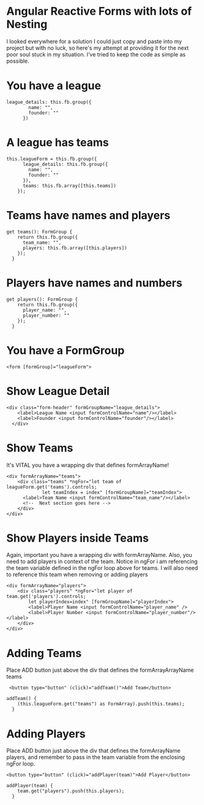 # Angular Reactive Forms with lots of Nesting

I looked everywhere for a solution I could just copy and paste into my project but with no luck, so here's my attempt at providing it for the next poor soul stuck in my situation. I've tried to keep the code as simple as possible.

# You have a league

```
league_details: this.fb.group({
        name: "",
        founder: ""
      })
```

# A league has teams

```
this.leagueForm = this.fb.group({
      league_details: this.fb.group({
        name: "",
        founder: ""
      }),
      teams: this.fb.array([this.teams])
    });
```

# Teams have names and players

```
get teams(): FormGroup {
    return this.fb.group({
      team_name: "",
      players: this.fb.array([this.players])
    });
  }
```

# Players have names and numbers

```
get players(): FormGroup {
    return this.fb.group({
      player_name: "",
      player_number: ""
    });
  }
```

# You have a FormGroup

```
<form [formGroup]="leagueForm">
```

# Show League Detail

```
<div class="form-header" formGroupName="league_details">
    <label>League Name <input formControlName="name"/></label>
    <label>Founder <input formControlName="founder"/></label>
  </div>
```

# Show Teams

It's VITAL you have a wrapping div that defines formArrayName!

```
<div formArrayName="teams">
    <div class="teams" *ngFor="let team of leagueForm.get('teams').controls;
             let teamIndex = index" [formGroupName]="teamIndex">
      <label>Team Name <input formControlName="team_name"/></label>
      <!--  Next section goes here -->
    </div>
</div>
```

# Show Players inside Teams

Again, important you have a wrapping div with formArrayName. Also, you need to add players in context of the team. Notice in ngFor i am referencing the team variable
defined in the ngFor loop above for teams. I will also need to reference this team when removing or adding players

```
<div formArrayName="players">
    <div class="players" *ngFor="let player of team.get('players').controls;
        let playerIndex=index" [formGroupName]="playerIndex">
        <label>Player Name <input formControlName="player_name" />
        <label>Player Number <input formControlName="player_number"/></label>
    </div>
</div>
```

# Adding Teams

Place ADD button just above the div that defines the formArrayArrayName teams

```
 <button type="button" (click)="addTeam()">Add Team</button>
```

```
addTeam() {
    (this.leagueForm.get("teams") as FormArray).push(this.teams);
  }
```

# Adding Players

Place ADD button just above the div that defines the formArrayName players, and remember to pass in the team variable from the enclosing ngFor loop.

```
<button type="button" (click)="addPlayer(team)">Add Player</button>
```

```
addPlayer(team) {
    team.get("players").push(this.players);
  }
```
